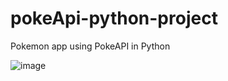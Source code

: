 # pokeApi-python-project
Pokemon app using PokeAPI in Python

![image](https://github.com/user-attachments/assets/18789f97-fb37-4397-b251-ed9fd5f0e427)
